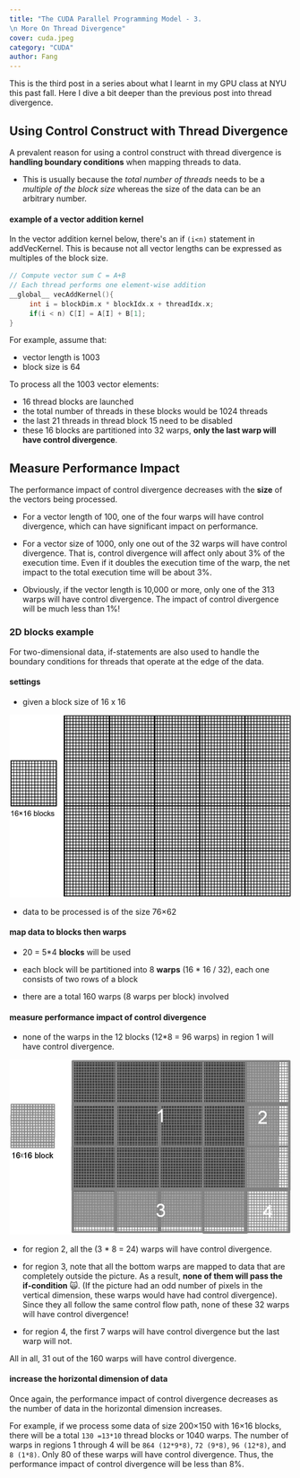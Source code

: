```yaml
---
title: "The CUDA Parallel Programming Model - 3.              
\n More On Thread Divergence"
cover: cuda.jpeg
category: "CUDA"
author: Fang 
---
```


This is the third post in a series about what I learnt in my GPU class at NYU this past fall. Here I dive a bit deeper than the previous post into thread divergence.

## Using Control Construct with Thread Divergence

A prevalent reason for using a control construct with thread divergence is **handling boundary conditions** when mapping threads to data.

- This is usually because the _total number of threads_ needs to be a _multiple of the block size_ whereas the size of the data can be an arbitrary number.

#### example of a vector addition kernel

In the vector addition kernel below, there's an if `(i<n)` statement in addVecKernel.
This is because not all vector lengths can be expressed as multiples of the block size.

```c
// Compute vector sum C = A+B
// Each thread performs one element-wise addition
__global__ vecAddKernel(){
     int i = blockDim.x * blockIdx.x + threadIdx.x;
     if(i < n) C[I] = A[I] + B[1];
}
```

For example, assume that:

- vector length is 1003
- block size is 64

To process all the 1003 vector elements:

- 16 thread blocks are launched
- the total number of threads in these blocks would be 1024 threads
- the last 21 threads in thread block 15 need to be disabled
- these 16 blocks are partitioned into 32 warps, **only the last warp will have control divergence**.

## Measure Performance Impact

The performance impact of control divergence decreases with the **size** of the vectors being processed.

- For a vector length of 100, one of the four warps will have control divergence, which can have significant impact on performance.

- For a vector size of 1000, only one out of the 32 warps will have control divergence. That is, control divergence will affect only about 3% of the execution time. Even if it doubles the execution time of the warp, the net impact to the total execution time will be about 3%.

- Obviously, if the vector length is 10,000 or more, only one of the 313 warps will have control divergence. The impact of control divergence will be much less than 1%!

### 2D blocks example

For two-dimensional data, if-statements are also used to handle the boundary conditions for threads that operate at the edge of the data.

#### settings

- given a block size of 16 x 16

![grid](./grid.jpg)

- data to be processed is of the size 76×62

#### map data to blocks then warps

- 20 = 5\*4 **blocks** will be used

- each block will be partitioned into 8 **warps** (16 \* 16 / 32), each one consists of two rows of a block

- there are a total 160 warps (8 warps per block) involved

#### measure performance impact of control divergence

- none of the warps in the 12 blocks (12\*8 = 96 warps) in region 1 will have control divergence.

![performance](./performance.jpg)

- for region 2, all the (3 \* 8 = 24) warps will have control divergence.

- for region 3, note that all the bottom warps are mapped to data that are completely outside the picture. As a result, **none of them will pass the if-condition** 🙀. (If the picture had an odd number of pixels in the vertical dimension, these warps would have had control divergence). Since they all follow the same control flow path, none of these 32 warps will have control divergence!

- for region 4, the first 7 warps will have control divergence but the last warp will not.

All in all, 31 out of the 160 warps will have control divergence.

#### increase the horizontal dimension of data

Once again, the performance impact of control divergence decreases as the number of data in the horizontal dimension increases.

For example, if we process some data of size 200×150 with 16×16 blocks, there will be a total `130 =13*10` thread blocks or 1040 warps. The number of warps in regions 1 through 4 will be `864 (12*9*8)`, `72 (9*8)`, `96 (12*8)`, and `8 (1*8)`. Only 80 of these warps will have control divergence. Thus, the performance impact of control divergence will be less than 8%.
